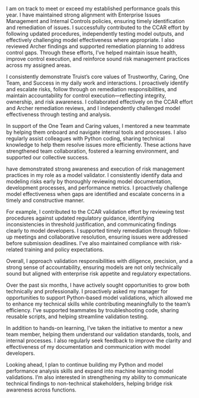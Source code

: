 I am on track to meet or exceed my established performance goals this year. I have maintained strong alignment with Enterprise Issues Management and Internal Controls policies, ensuring timely identification and remediation of issues. I successfully contributed to the CCAR effort by following updated procedures, independently testing model outputs, and effectively challenging model effectiveness where appropriate. I also reviewed Archer findings and supported remediation planning to address control gaps. Through these efforts, I’ve helped maintain issue health, improve control execution, and reinforce sound risk management practices across my assigned areas.

I consistently demonstrate Truist’s core values of Trustworthy, Caring, One Team, and Success in my daily work and interactions. I proactively identify and escalate risks, follow through on remediation responsibilities, and maintain accountability for control execution—reflecting integrity, ownership, and risk awareness. I collaborated effectively on the CCAR effort and Archer remediation reviews, and I independently challenged model effectiveness through testing and analysis.

In support of the One Team and Caring values, I mentored a new teammate by helping them onboard and navigate internal tools and processes. I also regularly assist colleagues with Python coding, sharing technical knowledge to help them resolve issues more efficiently. These actions have strengthened team collaboration, fostered a learning environment, and supported our collective success.


 have demonstrated strong awareness and execution of risk management practices in my role as a model validator. I consistently identify data and modeling risks early by thoroughly reviewing model documentation, development processes, and performance metrics. I proactively challenge model effectiveness when gaps are identified and escalate concerns in a timely and constructive manner.

For example, I contributed to the CCAR validation effort by reviewing test procedures against updated regulatory guidance, identifying inconsistencies in threshold justification, and communicating findings clearly to model developers. I supported timely remediation through follow-up meetings and collaborative resolution, ensuring issues were addressed before submission deadlines. I’ve also maintained compliance with risk-related training and policy expectations.

Overall, I approach validation responsibilities with diligence, precision, and a strong sense of accountability, ensuring models are not only technically sound but aligned with enterprise risk appetite and regulatory expectations.



Over the past six months, I have actively sought opportunities to grow both technically and professionally. I proactively asked my manager for opportunities to support Python-based model validations, which allowed me to enhance my technical skills while contributing meaningfully to the team’s efficiency. I’ve supported teammates by troubleshooting code, sharing reusable scripts, and helping streamline validation testing.

In addition to hands-on learning, I’ve taken the initiative to mentor a new team member, helping them understand our validation standards, tools, and internal processes. I also regularly seek feedback to improve the clarity and effectiveness of my documentation and communication with model developers.

Looking ahead, I plan to continue building my Python and model performance analysis skills and expand into machine learning model validations. I’m also interested in strengthening my ability to communicate technical findings to non-technical stakeholders, helping bridge risk awareness across functions.
